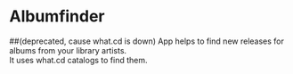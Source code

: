 # Albumfinder 
##(deprecated, cause what.cd is down)
App helps to find new releases for albums from your library artists.  
It uses what.cd catalogs to find them.
